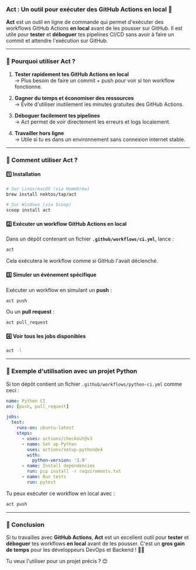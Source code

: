 ### **Act : Un outil pour exécuter des GitHub Actions en local** 🚀  

**Act** est un outil en ligne de commande qui permet d'exécuter des workflows GitHub Actions **en local** avant de les pousser sur GitHub. Il est utile pour **tester** et **déboguer** tes pipelines CI/CD sans avoir à faire un commit et attendre l'exécution sur GitHub.  

---

### **📌 Pourquoi utiliser Act ?**
1. **Tester rapidement tes GitHub Actions en local**  
   → Plus besoin de faire un commit + push pour voir si ton workflow fonctionne.  

2. **Gagner du temps et économiser des ressources**  
   → Évite d'utiliser inutilement les minutes gratuites des GitHub Actions.  

3. **Déboguer facilement tes pipelines**  
   → Act permet de voir directement les erreurs et logs localement.  

4. **Travailler hors ligne**  
   → Utile si tu es dans un environnement sans connexion internet stable.  

---

### **📌 Comment utiliser Act ?**
#### **1️⃣ Installation**
```bash
# Sur Linux/macOS (via Homebrew)
brew install nektos/tap/act

# Sur Windows (via Scoop)
scoop install act
```
  
#### **2️⃣ Exécuter un workflow GitHub Actions en local**
Dans un dépôt contenant un fichier **`.github/workflows/ci.yml`**, lance :
```bash
act
```
Cela exécutera le workflow comme si GitHub l'avait déclenché.  

#### **3️⃣ Simuler un événement spécifique**
Exécuter un workflow en simulant un **push** :
```bash
act push
```
Ou un **pull request** :
```bash
act pull_request
```

#### **4️⃣ Voir tous les jobs disponibles**
```bash
act -l
```

---

### **📌 Exemple d'utilisation avec un projet Python**
Si ton dépôt contient un fichier `.github/workflows/python-ci.yml` comme ceci :
```yaml
name: Python CI
on: [push, pull_request]

jobs:
  test:
    runs-on: ubuntu-latest
    steps:
      - uses: actions/checkout@v3
      - name: Set up Python
        uses: actions/setup-python@v4
        with:
          python-version: '3.9'
      - name: Install dependencies
        run: pip install -r requirements.txt
      - name: Run tests
        run: pytest
```
Tu peux exécuter ce workflow en local avec :
```bash
act push
```

---

### **📌 Conclusion**
Si tu travailles avec **GitHub Actions**, **Act** est un excellent outil pour **tester** et **déboguer** tes workflows **en local** avant de les pousser. C'est un **gros gain de temps** pour les développeurs DevOps et Backend ! 🚀🔥  

Tu veux l'utiliser pour un projet précis ? 😊